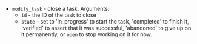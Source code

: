 * `modify_task` - close a task. Arguments:
  * `id` - the ID of the task to close
  * `state` - set to 'in_progress' to start the task, 'completed' to finish it, 'verified' to assert that it was successful, 'abandoned' to give up on it permanently, or `open` to stop working on it for now.
